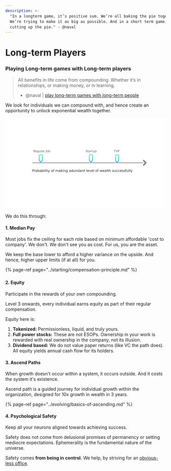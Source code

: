 ```yaml
---
description: >-
  "In a longterm game, it’s positive sum. We’re all baking the pie together.
  We’re trying to make it as big as possible. And in a short term game, we’re
  cutting up the pie." - @naval
---
```


# Long-term Players

### Playing Long-term games with Long-term players

> All benefits in life come from compounding. Whether it’s in relationships, or making money, or in learning.  
> - @naval \| [play long-term games with long-term people](https://nav.al/long-term)

We look for individuals we can compound with, and hence create an opportunity to unlock exponential wealth together.

![](../.gitbook/assets/new-project.png)

We do this through:

#### 1. Median Pay

Most jobs fix the ceiling for each role based on minimum affordable 'cost to company'. We don't. We don't see you as cost. For us, you are the asset.  
  
We keep the base lower to afford a higher variance on the upside. And hence, higher upper limits \(if at all\) for you.

{% page-ref page="../starting/compensation-principle.md" %}

### 

#### 2. Equity

Participate in the rewards of your own compounding. 

Level 3 onwards, every individual earns equity as part of their regular compensation.

Equity here is: 

1. **Tokenized:** Permissionless, liquid, and truly yours. 
2. **Full power stocks:** These are not ESOPs. Ownership in your work is rewarded with real ownership in the company, not its illusion.  
3. **Dividend based:** We do not value paper returns \(like VC the path does\). All equity yields annual cash flow for its holders. 

#### 3. Ascend Paths

When growth doesn't occur within a system, it occurs outside. And it costs the system it's existence. 

Ascend path is a guided journey for individual growth within the organization, designed for 10x growth in wealth in 3 years. 

{% page-ref page="../evolving/basics-of-ascending.md" %}

#### 

#### 4. Psychological Safety

Keep all your neurons aligned towards achieving success. 

Safety does not come from delusional promises of permanency or setting mediocre expectations. Ephemerality is the fundamental nature of the universe.   
  
Safety comes **from being in control.** We help, by striving for an [obvious-less office](https://medium.com/buidl-labs/building-an-obvious-less-office-3ee74d859a89).

